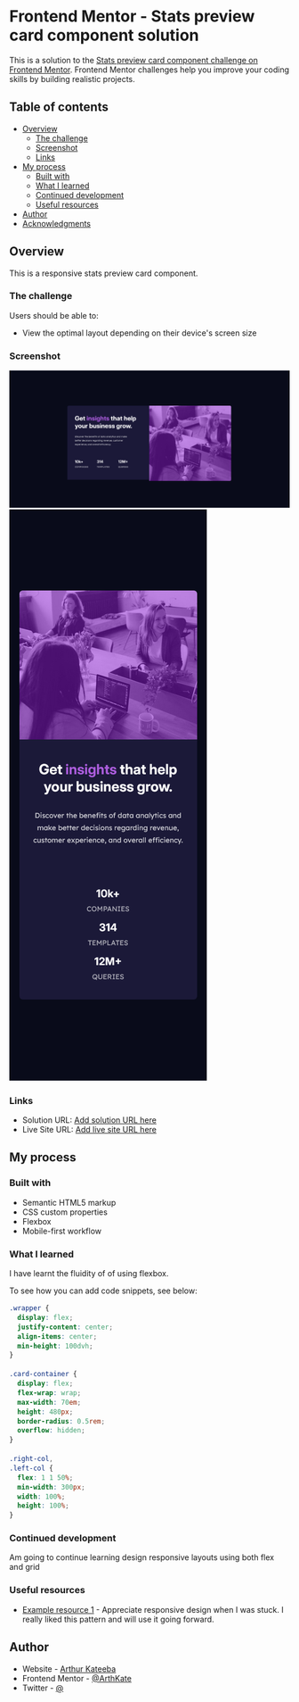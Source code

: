 # Frontend Mentor - Stats preview card component solution

This is a solution to the [Stats preview card component challenge on Frontend Mentor](https://www.frontendmentor.io/challenges/stats-preview-card-component-8JqbgoU62). Frontend Mentor challenges help you improve your coding skills by building realistic projects. 

## Table of contents

- [Overview](#overview)
  - [The challenge](#the-challenge)
  - [Screenshot](#screenshot)
  - [Links](#links)
- [My process](#my-process)
  - [Built with](#built-with)
  - [What I learned](#what-i-learned)
  - [Continued development](#continued-development)
  - [Useful resources](#useful-resources)
- [Author](#author)
- [Acknowledgments](#acknowledgments)


## Overview
This is a responsive stats preview card component.

### The challenge

Users should be able to:

- View the optimal layout depending on their device's screen size

### Screenshot

![](./screenshots/desktop.png)
![](./screenshots/mobile.png)


### Links

- Solution URL: [Add solution URL here](https://your-solution-url.com)
- Live Site URL: [Add live site URL here](https://your-live-site-url.com)

## My process

### Built with

- Semantic HTML5 markup
- CSS custom properties
- Flexbox
- Mobile-first workflow

### What I learned

I have learnt the fluidity of of using flexbox.

To see how you can add code snippets, see below:


```css
.wrapper {
  display: flex;
  justify-content: center;
  align-items: center;
  min-height: 100dvh;
}

.card-container {
  display: flex;
  flex-wrap: wrap;
  max-width: 70em;
  height: 480px;
  border-radius: 0.5rem;
  overflow: hidden;
}

.right-col,
.left-col {
  flex: 1 1 50%;
  min-width: 300px;
  width: 100%;
  height: 100%;
}

```
### Continued development

Am going to continue learning design responsive layouts using both flex and grid


### Useful resources

- [Example resource 1](https://www.youtube.com/watch?v=fm3dSg4cxRI&pp=0gcJCb8Ag7Wk3p_U) - Appreciate responsive design when I was stuck. I really liked this pattern and will use it going forward.


## Author

- Website - [Arthur Kateeba](https://www.your-site.com)
- Frontend Mentor - [@ArthKate](https://www.frontendmentor.io/profile/yourusername)
- Twitter - [@](https://www.twitter.com/arthkate)




